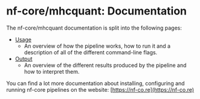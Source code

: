 # nf-core/mhcquant: Documentation

The nf-core/mhcquant documentation is split into the following pages:

- [Usage](usage.md)
    - An overview of how the pipeline works, how to run it and a description of all of the different command-line flags.
- [Output](output.md)
    - An overview of the different results produced by the pipeline and how to interpret them.

You can find a lot more documentation about installing, configuring and running nf-core pipelines on the website: [https://nf-co.re](https://nf-co.re)
